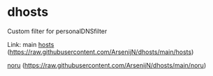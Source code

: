 # dhosts
Custom filter for personalDNSfilter

Link: 
main [hosts](https://raw.githubusercontent.com/ArsenijN/dhosts/main/hosts) (https://raw.githubusercontent.com/ArsenijN/dhosts/main/hosts)

[noru](https://raw.githubusercontent.com/ArsenijN/dhosts/main/noru) (https://raw.githubusercontent.com/ArsenijN/dhosts/main/noru)